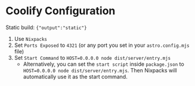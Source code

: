 # Coolify Configuration

Static build: `{"output":"static"}`

1. Use `Nixpacks`
2. Set `Ports Exposed` to `4321` (or any port you set in your `astro.config.mjs` file)
3. Set `Start Command` to `HOST=0.0.0.0 node dist/server/entry.mjs`
   - Alternatively, you can set the `start script` inside `package.json` to `HOST=0.0.0.0 node dist/server/entry.mjs`. Then Nixpacks will automatically use it as the start command.
